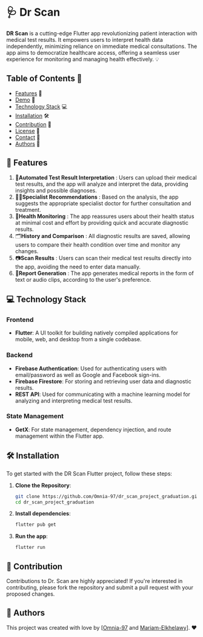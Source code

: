 # 🩺 Dr Scan 
**DR Scan** is a cutting-edge Flutter app revolutionizing patient interaction with medical test results. It empowers users to interpret health data independently, minimizing reliance on immediate medical consultations. The app aims to democratize healthcare access, offering a seamless user experience for monitoring and managing health effectively. 💡

## Table of Contents 📜
- [Features](#features) 🚀
- [Demo](#demo) 🎥
- [Technology Stack](#technology-stack) 💻
- [Installation](#installation) 🛠️
- [Contribution](#contribution) 🤝
- [License](#license) 📄
- [Contact](#contact) 📧
- [Authors](#authors) 👥

<a id="features"></a>
## 🚀 Features 

1. 🧪**Automated Test Result Interpretation** : Users can upload their medical test results, and the app will analyze and interpret the data, providing insights and possible diagnoses.
2. 👩‍⚕️**Specialist Recommendations** : Based on the analysis, the app suggests the appropriate specialist doctor for further consultation and treatment.
3. 💸**Health Monitoring** : The app reassures users about their health status at minimal cost and effort by providing quick and accurate diagnostic results.
4. 🗂**History and Comparison** : All diagnostic results are saved, allowing users to compare their health condition over time and monitor any changes.
5. 📷**Scan Results** : Users can scan their medical test results directly into the app, avoiding the need to enter data manually.
6. 📄**Report Generation** : The app generates medical reports in the form of text or audio clips, according to the user's preference.

<a id="technology-stack"></a>
## 💻 Technology Stack 
### Frontend
- **Flutter**: A UI toolkit for building natively compiled applications for mobile, web, and desktop from a single codebase.
### Backend
- **Firebase Authentication**: Used for authenticating users with email/password as well as Google and Facebook sign-ins.
- **Firebase Firestore**: For storing and retrieving user data and diagnostic results.
- **REST API**: Used for communicating with a machine learning model for analyzing and interpreting medical test results.
### State Management
- **GetX**: For state management, dependency injection, and route management within the Flutter app.
  
<a id="installation"></a>
## 🛠️ Installation 

To get started with the DR Scan Flutter project, follow these steps:

1. **Clone the Repository**:
   
   ```bash
   git clone https://github.com/Omnia-97/dr_scan_project_graduation.git
   cd dr_scan_project_graduation
2. **Install dependencies**:
   
   ```bash
   flutter pub get
3. **Run the app**:
   
   ```bash
   flutter run

   
<a id="contribution"></a> 
## 🤝 Contribution 

Contributions to Dr. Scan are highly appreciated! If you're interested in contributing, please fork the repository and submit a pull request with your proposed changes.


<a id="authors"></a>  
## 👥 Authors 

This project was created with love by [[Omnia-97](https://github.com/Omnia-97) and [Mariam-Elkhelawy](https://github.com/Mariam-Elkhelawy)]. ❤️

